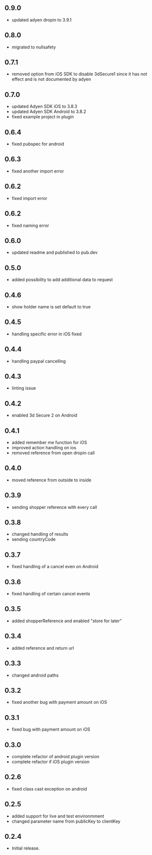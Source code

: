 ## 0.9.0
* updated adyen dropin to 3.9.1

## 0.8.0
* migrated to nullsafety

## 0.7.1
* removed option from iOS SDK to disable 3dSecure1 since it has not effect and is not documented by adyen

## 0.7.0
* updated Adyen SDK iOS to 3.8.3
* updated Adyen SDK Android to 3.8.2
* fixed example project in plugin

## 0.6.4
* fixed pubspec for android

## 0.6.3
* fixed another import error

## 0.6.2
* fixed import error

## 0.6.2
* fixed naming error

## 0.6.0
* updated readme and published to pub.dev

## 0.5.0
* added possibility to add additional data to request

## 0.4.6
* show holder name is set default to true

## 0.4.5
* handling specific error in iOS fixed

## 0.4.4
* handling paypal cancelling

## 0.4.3
* linting issue

## 0.4.2
* enabled 3d Secure 2 on Android

## 0.4.1
* added remember me function for iOS
* improved action handling on ios
* removed reference from open dropin call

## 0.4.0
* moved reference from outside to inside

## 0.3.9
* sending shopper reference with every call

## 0.3.8
* changed handling of results
* sending countryCode

## 0.3.7
* fixed handling of a cancel even on Android

## 0.3.6
* fixed handling of certain cancel events

## 0.3.5
* added shopperReference and enabled "store for later"

## 0.3.4
* added reference and return url

## 0.3.3
* changed android paths

## 0.3.2
* fixed another bug with payment amount on iOS

## 0.3.1
* fixed bug with payment amount on iOS

## 0.3.0
* complete refactor of android plugin version
* complete refactor if iOS plugin version

## 0.2.6
* fixed class cast exception on android

## 0.2.5
* added support for live and test environmment
* changed parameter name from publicKey to clientKey

## 0.2.4
* Initial release.
